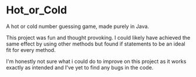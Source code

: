 # Hot_or_Cold
A hot or cold number guessing game, made purely in Java.

This project was fun and thought provoking. I could likely have achieved the same effect by using other methods but found if statements to be an ideal fit for every method.

I'm honestly not sure what i could do to improve on this project as it works exactly as intended and I've yet to find any bugs in the code.

